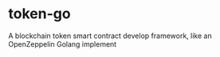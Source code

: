 # token-go
A blockchain token smart contract develop framework, like an OpenZeppelin Golang implement
